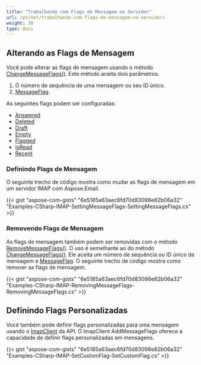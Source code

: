 ```yaml
---
title: "Trabalhando com Flags de Mensagem no Servidor"
url: /pt/net/trabalhando-com-flags-de-mensagem-no-servidor/
weight: 30
type: docs
---
```



## **Alterando as Flags de Mensagem**

Você pode alterar as flags de mensagem usando o método [ChangeMessageFlags()](https://reference.aspose.com/email/net/aspose.email.clients.imap/imapclient/changemessageflags/#changemessageflags/). Este método aceita dois parâmetros.

1. O número de sequência de uma mensagem ou seu ID único.
2. [MessageFlag](https://reference.aspose.com/email/net/aspose.email.clients.imap/imapmessageflags/).

As seguintes flags podem ser configuradas:

- [Answered](https://reference.aspose.com/email/net/aspose.email.clients.imap/imapmessageflags/answered/)
- [Deleted](https://reference.aspose.com/email/net/aspose.email.clients.imap/imapmessageflags/deleted/)
- [Draft](https://reference.aspose.com/email/net/aspose.email.clients.imap/imapmessageflags/draft/)
- [Empty](https://reference.aspose.com/email/net/aspose.email.clients.imap/imapmessageflags/empty/)
- [Flagged](https://reference.aspose.com/email/net/aspose.email.clients.imap/imapmessageflags/flagged/)
- [IsRead](https://reference.aspose.com/email/net/aspose.email.clients.imap/imapmessageflags/isread/)
- [Recent](https://reference.aspose.com/email/net/aspose.email.clients.imap/imapmessageflags/recent/)

### **Definindo Flags de Mensagem**

O seguinte trecho de código mostra como mudar as flags de mensagem em um servidor IMAP com Aspose.Email.

{{< gist "aspose-com-gists" "6e5185a63aec6fd70d83098e82b06a32" "Examples-CSharp-IMAP-SettingMessageFlags-SettingMessageFlags.cs" >}}

### **Removendo Flags de Mensagem**

As flags de mensagem também podem ser removidas com o método [RemoveMessageFlags()](https://reference.aspose.com/email/net/aspose.email.clients.imap/imapclient/removemessageflags/#removemessageflags/). O uso é semelhante ao do método [ChangeMessageFlags()](https://reference.aspose.com/email/net/aspose.email.clients.imap/imapclient/changemessageflags/#changemessageflags/). Ele aceita um número de sequência ou ID único da mensagem e [MessageFlag](https://reference.aspose.com/email/net/aspose.email.clients.imap/imapmessageflags/). O seguinte trecho de código mostra como remover as flags de mensagem.

{{< gist "aspose-com-gists" "6e5185a63aec6fd70d83098e82b06a32" "Examples-CSharp-IMAP-RemovingMessageFlags-RemovingMessageFlags.cs" >}}

## **Definindo Flags Personalizadas**

Você também pode definir flags personalizadas para uma mensagem usando o [ImapClient](https://reference.aspose.com/email/net/aspose.email.clients.imap/imapclient/) da API. O ImapClient AddMessageFlags oferece a capacidade de definir flags personalizadas em mensagens.

{{< gist "aspose-com-gists" "6e5185a63aec6fd70d83098e82b06a32" "Examples-CSharp-IMAP-SetCustomFlag-SetCustomFlag.cs" >}}